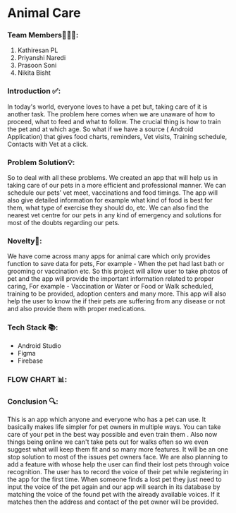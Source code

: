 # Animal Care
### Team Members👨🏻‍💻:
1. Kathiresan PL
2. Priyanshi Naredi
3. Prasoon Soni
4. Nikita Bisht

### Introduction ✅:
<p>
  In today's world, everyone loves to have a pet but, taking care of it is another task. The problem here comes when we are unaware of how to proceed, what to feed and what to follow. The crucial  thing is how to train the pet and at which age. So what if we have a source ( Android Application) that gives food charts, reminders, Vet visits, Training schedule, Contacts with Vet at a click.
 
</p>

### Problem Solution💡:
<p>
  So to deal with all these problems. We created an app that will help us in taking care of our pets in a more efficient and professional manner. We can schedule our pets’ vet meet, vaccinations and food timings. The app will also give detailed information for example what kind of food is best for them, what type of exercise they should do, etc. We can also find the nearest vet centre for our pets in any kind of emergency and solutions for most of the doubts regarding our pets.
</p>

### Novelty📕:
<p>
  We have come across many apps for animal care which only provides function to save data for pets, For example - When the pet had last bath or grooming or vaccination etc. So this project will allow user to take photos of pet and the app will provide the important information related to proper caring, For example - Vaccination or Water or Food or Walk scheduled, training to be provided, adoption centers and many more. This app will also help the user to know the if their pets are suffering from any disease or not and also provide them with proper medications.
</p>

### Tech Stack 📚:
- Android Studio
- Figma
- Firebase

### FLOW CHART 📊:

### Conclusion 🔍:
<p>
  This is an app which anyone and everyone who has a pet can use. It basically makes life simpler for pet owners in multiple ways. You can take care of your pet in the best way possible and even train them . Also now things being online we can't take pets out for walks often so we even suggest what will keep them fit and so many more features. It will be an one stop solution to most of the issues pet owners face. We are also planning to add a feature with whose help the user can find their lost pets through voice recognition. The user has to record the voice of their pet while registering in the app for the first time. When someone finds a lost pet they just need to input the voice of the pet again and our app will search in its database by matching the voice of the found pet with the already available voices. If it matches then the address and contact of the pet owner will be provided.
</p>
